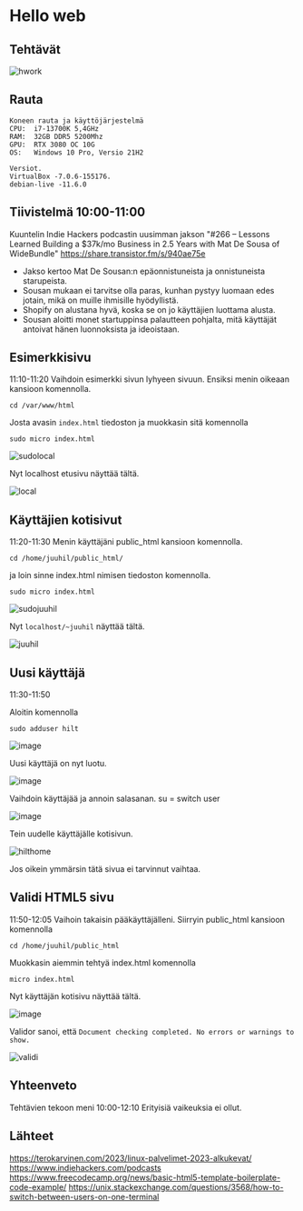 # Hello web

## Tehtävät
![hwork](https://user-images.githubusercontent.com/122887067/216271052-69745423-eb54-4218-9395-ed9ce29d8fb4.png)

## Rauta

    Koneen rauta ja käyttöjärjestelmä
    CPU:  i7-13700K 5,4GHz
    RAM:  32GB DDR5 5200Mhz
    GPU:  RTX 3080 OC 10G
    OS:   Windows 10 Pro, Versio 21H2
    
    Versiot. 
    VirtualBox -7.0.6-155176.
    debian-live -11.6.0

## Tiivistelmä 10:00-11:00
Kuuntelin Indie Hackers podcastin uusimman jakson "#266 – Lessons Learned Building a $37k/mo Business in 2.5 Years with Mat De Sousa of WideBundle"
https://share.transistor.fm/s/940ae75e

- Jakso kertoo Mat De Sousan:n epäonnistuneista ja onnistuneista starupeista. 
- Sousan mukaan ei tarvitse olla paras, kunhan pystyy luomaan edes jotain, mikä on muille ihmisille hyödyllistä.
- Shopify on alustana hyvä, koska se on jo käyttäjien luottama alusta. 
- Sousan aloitti monet startuppinsa palautteen pohjalta, mitä käyttäjät antoivat hänen luonnoksista ja ideoistaan.

## Esimerkkisivu
11:10-11:20
Vaihdoin esimerkki sivun lyhyeen sivuun. 
Ensiksi menin oikeaan kansioon komennolla.

    cd /var/www/html
    
Josta avasin `index.html` tiedoston ja muokkasin sitä komennolla    
    
    sudo micro index.html
    
![sudolocal](https://user-images.githubusercontent.com/122887067/216282328-8ca30f8b-2248-4412-96f0-f849f0940efe.png)

Nyt localhost etusivu näyttää tältä. 

![local](https://user-images.githubusercontent.com/122887067/216282400-7302a0fe-b612-4c56-b2dc-707d8ea2bdc7.png)

## Käyttäjien kotisivut
11:20-11:30
Menin käyttäjäni public_html kansioon komennolla.

    cd /home/juuhil/public_html/
    
ja loin sinne index.html nimisen tiedoston komennolla.

    sudo micro index.html
    
![sudojuuhil](https://user-images.githubusercontent.com/122887067/216285576-6f679c24-588a-41c8-bead-a5923759cf4f.png)

Nyt `localhost/~juuhil` näyttää tältä.

![juuhil](https://user-images.githubusercontent.com/122887067/216285965-24073487-edca-431f-918b-aa27b9b49850.png)

   
## Uusi käyttäjä
11:30-11:50

Aloitin komennolla

    sudo adduser hilt
    
![image](https://user-images.githubusercontent.com/122887067/216287208-6992c7aa-cdf9-49e0-a1d4-bae9c4df0015.png)

Uusi käyttäjä on nyt luotu.

![image](https://user-images.githubusercontent.com/122887067/216287825-c0ec8d65-11e7-4a20-b96a-cc160b1f3a90.png)

Vaihdoin käyttäjää ja annoin salasanan. su = switch user

![image](https://user-images.githubusercontent.com/122887067/216288125-f37f8fe6-328e-4e3e-95d7-f73c8088f6f2.png)

Tein uudelle käyttäjälle kotisivun. 

![hilthome](https://user-images.githubusercontent.com/122887067/216291460-2e62e0b8-e943-4a80-92ba-1c645b969876.png)

Jos oikein ymmärsin tätä sivua ei tarvinnut vaihtaa.
 
## Validi HTML5 sivu
11:50-12:05
Vaihoin takaisin pääkäyttäjälleni.
Siirryin public_html kansioon komennolla
    
    cd /home/juuhil/public_html

Muokkasin aiemmin tehtyä index.html komennolla

    micro index.html

Nyt käyttäjän kotisivu näyttää tältä.

![image](https://user-images.githubusercontent.com/122887067/216294673-d9a273c5-8594-4c5e-b530-aa440f5e1c14.png)

Validor sanoi, että `Document checking completed. No errors or warnings to show.`

![validi](https://user-images.githubusercontent.com/122887067/216294399-20baaa16-5e64-4e9b-8a55-a01a2d4c1bbe.png)

## Yhteenveto
Tehtävien tekoon meni 10:00-12:10
Erityisiä vaikeuksia ei ollut.

## Lähteet
https://terokarvinen.com/2023/linux-palvelimet-2023-alkukevat/
https://www.indiehackers.com/podcasts
https://www.freecodecamp.org/news/basic-html5-template-boilerplate-code-example/
https://unix.stackexchange.com/questions/3568/how-to-switch-between-users-on-one-terminal
